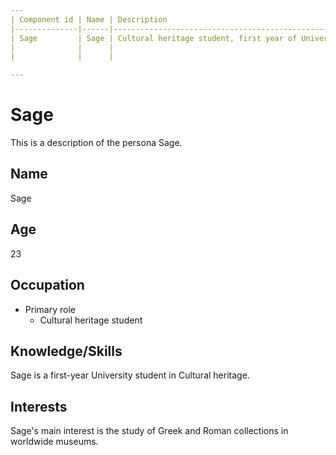 ```yaml
---
| Component id | Name | Description                                         | Type    | Related components |   |
|--------------|------|-----------------------------------------------------|---------|--------------------|---|
| Sage         | Sage | Cultural heritage student, first year of University | Persona | Sage1#Serendipity  |   |
|              |      |                                                     |         |                    |   |
|              |      |                                                     |         |                    |   |         

---
```


# Sage

This is a description of the persona Sage.

## Name
Sage

## Age
23

## Occupation
- Primary role
  - Cultural heritage student

## Knowledge/Skills

Sage is a first-year University student in Cultural heritage.

## Interests
Sage's main interest is the study of Greek and Roman collections in worldwide museums. 



